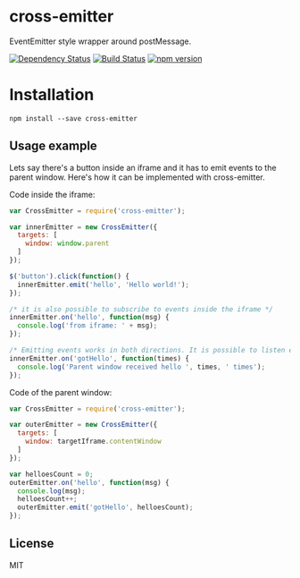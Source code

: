 # cross-emitter

EventEmitter style wrapper around postMessage.

[![Dependency Status](https://david-dm.org/zkochan/cross-emitter/status.svg?style=flat)](https://david-dm.org/zkochan/cross-emitter)
[![Build Status](https://travis-ci.org/zkochan/cross-emitter.svg?branch=master)](https://travis-ci.org/zkochan/cross-emitter)
[![npm version](https://badge.fury.io/js/cross-emitter.svg)](http://badge.fury.io/js/cross-emitter)


# Installation

```
npm install --save cross-emitter
```


## Usage example

Lets say there's a button inside an iframe and it has to emit events to the parent window. Here's how it can be implemented with cross-emitter.

Code inside the iframe:

```js
var CrossEmitter = require('cross-emitter');

var innerEmitter = new CrossEmitter({
  targets: [
    window: window.parent
  ]
});

$('button').click(function() {
  innerEmitter.emit('hello', 'Hello world!');
});

/* it is also possible to subscribe to events inside the iframe */
innerEmitter.on('hello', function(msg) {
  console.log('from iframe: ' + msg);
});

/* Emitting events works in both directions. It is possible to listen events from the parent window.  */
innerEmitter.on('gotHello', function(times) {
  console.log('Parent window received hello ', times, ' times');
});
```

Code of the parent window:

```js
var CrossEmitter = require('cross-emitter');

var outerEmitter = new CrossEmitter({
  targets: [
    window: targetIframe.contentWindow
  ]
});

var helloesCount = 0;
outerEmitter.on('hello', function(msg) {
  console.log(msg);
  helloesCount++;
  outerEmitter.emit('gotHello', helloesCount);
});
```


## License

MIT
